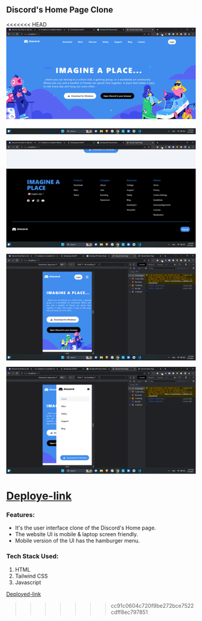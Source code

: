 ## Discord's Home Page Clone

<<<<<<< HEAD
![Image](assets/Screenshot%20(21).png)

![Image](assets/Screenshot%20(22).png)

![Image](assets/Screenshot%20(19).png)

![Image](assets/Screenshot%20(18).png)

[Deploye-link](https://mydiscordhomepage.netlify.app/)
=======
### Features:
 - It's the user interface clone of the Discord's Home page.
 - The website UI is mobile & laptop screen friendly.
 - Mobile version of the UI has the hamburger menu.
 
### Tech Stack Used:
1. HTML 
2. Tailwind CSS
3. Javascript

[Deployed-link](https://mydiscordhomepage.netlify.app/)
>>>>>>> cc91c0604c720f9be272bce7522cdff8ec797851
